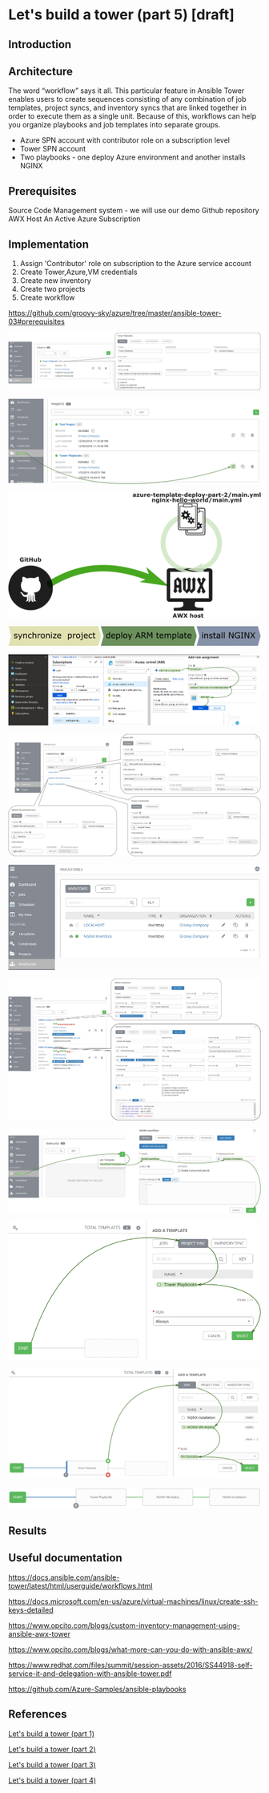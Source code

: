 # Let's build a tower (part 5) [draft]

## Introduction


## Architecture
The word “workflow” says it all. This particular feature in Ansible Tower enables users to create sequences consisting of any combination of job templates, project syncs, and inventory syncs that are linked together in order to execute them as a single unit. Because of this, workflows can help you organize playbooks and job templates into separate groups.

* Azure SPN account with contributor role on a subscription level
* Tower SPN account
* Two playbooks - one deploy Azure environment and another installs NGINX

## Prerequisites
Source Code Management system - we will use our demo Github repository
AWX Host
An Active Azure Subscription

## Implementation
1. Assign 'Contributor' role on subscription to the Azure service account
1. Create Tower,Azure,VM credentials
1. Create new inventory
1. Create two projects
1. Create workflow

https://github.com/groovy-sky/azure/tree/master/ansible-tower-03#prerequisites

![](/images/ansible-tower/tower_playbooks.png)

![](/images/ansible-tower/awx_update_project.png)

![](/images/ansible-tower/project_arch.png)

![](/images/ansible-tower/template_workflow_schema.png)

![](/images/ansible-tower/assign_role.png)

![](/images/ansible-tower/awx_credentials.png)

![](/images/ansible-tower/awx_invent.png)


![](/images/ansible-tower/nginx_templates.png)

![](/images/ansible-tower/nginx_inven.png)

![](/images/ansible-tower/workflow_part1.png)

![](/images/ansible-tower/workflow_part2.png)

![](/images/ansible-tower/workflow_whole.png)

## Results


## Useful documentation

https://docs.ansible.com/ansible-tower/latest/html/userguide/workflows.html

https://docs.microsoft.com/en-us/azure/virtual-machines/linux/create-ssh-keys-detailed

https://www.opcito.com/blogs/custom-inventory-management-using-ansible-awx-tower

https://www.opcito.com/blogs/what-more-can-you-do-with-ansible-awx/

https://www.redhat.com/files/summit/session-assets/2016/SS44918-self-service-it-and-delegation-with-ansible-tower.pdf

https://github.com/Azure-Samples/ansible-playbooks


## References

[Let's build a tower (part 1)](/ansible-tower-00/README.md)

[Let's build a tower (part 2)](/ansible-tower-01/README.md)

[Let's build a tower (part 3)](/ansible-tower-02/README.md)

[Let's build a tower (part 4)](/ansible-tower-03/README.md)
